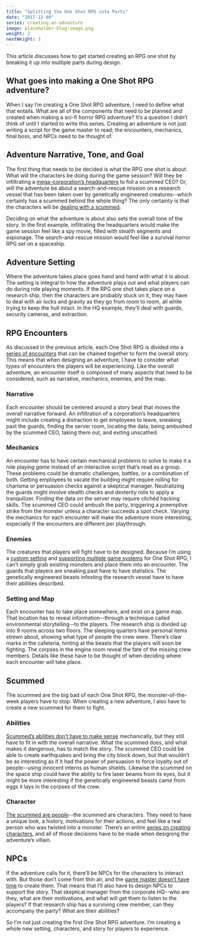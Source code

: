 ```yaml
---
title: "Splitting the One Shot RPG into Parts"
date: "2017-12-09"
series: creating-an-adventure
image: placeholder-blog-image.png
weight: 2
nextWeight: 3
---
```


This article discusses how to get started creating an RPG one shot by breaking it up into multiple parts during design.<!--more-->

## What goes into making a One Shot RPG adventure?
When I say I’m creating a One Shot RPG adventure, I need to define what that entails. What are all of the components that need to be planned and created when making a sci-fi horror RPG adventure? It’s a question I didn’t think of until I started to write this series. Creating an adventure is not just writing a script for the game master to read; the encounters, mechanics, final boss, and NPCs need to be thought of.

## Adventure Narrative, Tone, and Goal
The first thing that needs to be decided is what the RPG one shot is about. What will the characters be doing during the game session? Will they be infiltrating a [mega-corporation’s headquarters](/blog/creating-the-setting/planets-and-races/#earth) to foil a scummed CEO? Or, will the adventure be about a search-and-rescue mission on a research vessel that has been taken over by genetically engineered creatures--which certainly has a scummed behind the whole thing? The only certainty is that the characters will be [dealing with a scummed](/blog/creating-the-setting/testing-the-new-pitch/#providing-a-hook).

Deciding on what the adventure is about also sets the overall tone of the story. In the first example, infiltrating the headquarters would make the game session feel like a spy movie, filled with stealth segments and espionage. The search-and-rescue mission would feel like a survival horror RPG set on a spaceship.

## Adventure Setting
Where the adventure takes place goes hand and hand with what it is about. The setting is integral to how the adventure plays out and what players can do during role playing moments. If the RPG one shot takes place on a research ship, then the characters are probably stuck on it, they may have to deal with air locks and gravity as they go from room to room, all while trying to keep the hull intact. In the HQ example, they’ll deal with guards, security cameras, and extraction.

## RPG Encounters
As discussed in the previous article, each One Shot RPG is divided into a [series of encounters](/blog/creating-an-adventure/goals-for-a-one-shot/#encounter-based) that can be chained together to form the overall story. This means that when designing an adventure, I have to consider what types of encounters the players will be experiencing. Like the overall adventure, an encounter itself is composed of many aspects that need to be considered, such as narrative, mechanics, enemies, and the map.

### Narrative
Each encounter should be centered around a story beat that moves the overall narrative forward. An infiltration of a corporation’s headquarters might include creating a distraction to get employees to leave, sneaking past the guards, finding the server room, locating the data, being ambushed by the scummed CEO, taking them out, and exiting unscathed.

### Mechanics
An encounter has to have certain mechanical problems to solve to make it a role playing _game_ instead of an interactive script that’s read as a group. These problems could be dramatic challenges, battles, or a combination of both. Getting employees to vacate the building might require rolling for charisma or persuasion checks against a skeptical manager. Neutralizing the guards might involve stealth checks and dexterity rolls to apply a tranquilizer. Finding the data on the server may require clichéd hacking skills. The scummed CEO could ambush the party, triggering a preemptive strike from the monster unless a character succeeds a spot check. Varying the mechanics for each encounter will make the adventure more interesting, especially if the encounters are different per playthrough.

### Enemies
The creatures that players will fight have to be designed. Because I’m using a [custom setting](/blog/creating-the-setting/refining-the-pitch/) and [supporting multiple game systems](/blog/creating-the-setting/justification-for-one-shot-rpg/#the-issue-of-game-systems) for One Shot RPG, I can’t simply grab existing monsters and place them into an encounter. The guards that players are sneaking past have to have statistics. The genetically engineered beasts infesting the research vessel have to have their abilities described.

### Setting and Map
Each encounter has to take place somewhere, and exist on a game map. That location has to reveal information--through a technique called environmental storytelling--to the players. The research ship is divided up into 9 rooms across two floors. The sleeping quarters have personal items strewn about, showing what type of people the crew were. There’s claw marks in the cafeteria, hinting at the beasts that the players will soon be fighting. The corpses in the engine room reveal the fate of the missing crew members. Details like these have to be thought of when deciding where each encounter will take place.

## Scummed
The scummed are the big bad of each One Shot RPG, the monster-of-the-week players have to stop. When creating a new adventure, I also have to create a new scummed for them to fight.

### Abilities
[Scummed’s abilities don’t have to make sense](/blog/creating-the-characters/abilities-weaponry/#scummed-weapons-and-abilities) mechanically, but they still have to fit in with the overall narrative. What the scummed does, and what makes it dangerous, has to match the story. The scummed CEO could be able to create earthquakes and bring the city block down, but that wouldn’t be as interesting as if it had the power of persuasion to force loyalty out of people--using innocent interns as human shields. Likewise the scummed on the space ship could have the ability to fire laser beams from its eyes, but it might be more interesting if the genetically engineered beasts came from eggs it lays in the corpses of the crew.

### Character
[The scummed are people](/blog/creating-the-setting/expanding-upon-scum-and-horror/#example-of-a-scummed-individual)--the scummed are characters. They need to have a unique look, a history, motivations for their actions, and feel like a real person who was twisted into a monster. There’s an entire [series on creating characters](/blog/creating-the-characters/series-recap/), and all of those decisions have to be made when designing the adventure’s villain.

## NPCs
If the adventure calls for it, there’ll be NPCs for the characters to interact with. But those don’t come from thin air, and the [game master doesn’t have time](/blog/creating-the-setting/justification-for-one-shot-rpg/#the-issue-of-preparation-and-accessibility) to create them. That means that I’ll also have to design NPCs to support the story. That skeptical manager from the corporate HQ--who are they, what are their motivations, and what will get them to listen to the players? If that research ship has a surviving crew member, can they accompany the party? What are their abilities?

So I’m not just creating the first One Shot RPG adventure. I’m creating a whole new setting, characters, and story for players to experience.
